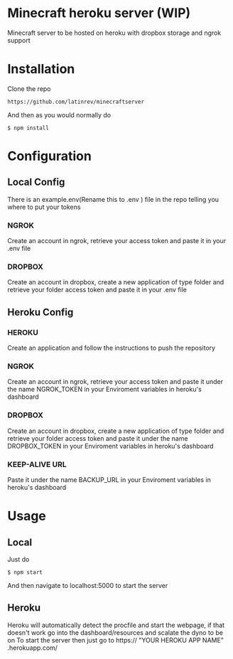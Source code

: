 # Minecraft heroku server (WIP)
Minecraft server to be hosted on heroku with dropbox storage and ngrok support


# Installation

Clone the repo
```
https://github.com/latinrev/minecraftserver
```

And then as you would normally do
```
$ npm install
```


# Configuration


## Local Config

There is an example.env(Rename this to .env ) file in the repo telling you where to put your tokens

### NGROK
  Create an account in ngrok, retrieve your access token and paste it in your .env file
### DROPBOX  
  Create an account in dropbox, create a new application of type folder and retrieve your folder access token and paste it in your .env file


## Heroku Config
### HEROKU
  Create an application and follow the instructions to push the repository
### NGROK
  Create an account in ngrok, retrieve your access token and paste it under the name NGROK_TOKEN in your Enviroment variables in heroku's dashboard
### DROPBOX  
  Create an account in dropbox, create a new application of type folder and retrieve your folder access token and paste it under the name DROPBOX_TOKEN in your Enviroment variables in heroku's dashboard
### KEEP-ALIVE URL
  Paste it under the name BACKUP_URL in your Enviroment variables in heroku's dashboard
  
# Usage

## Local
  Just do 
```
$ npm start
```
And then navigate to localhost:5000 to start the server
## Heroku 
  Heroku will automatically detect the procfile and start the webpage, if that doesn't work go into the dashboard/resources and scalate the dyno to be on
  To start the server then just go to https:// "YOUR HEROKU APP NAME" .herokuapp.com/
